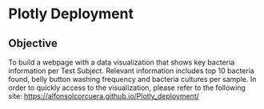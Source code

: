 # Plotly Deployment


## Objective

To build a webpage with a data visualization that shows key bacteria information per Test Subject. Relevant information includes top 10 bacteria found, belly button washing frequency and bacteria cultures per sample. In order to quickly access to the visualization, please refer to the following site: https://alfonsolcorcuera.github.io/Plotly_deployment/
